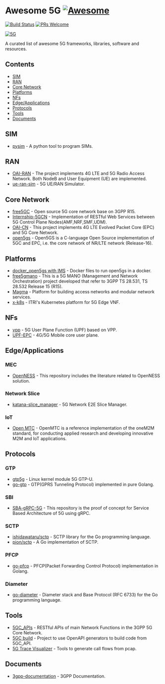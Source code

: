 # Awesome 5G [![Awesome](https://raw.githubusercontent.com/sindresorhus/awesome/main/media/badge.svg)](https://github.com/sindresorhus/awesome)

[![Build Status](https://travis-ci.org/calee0219/awesome-5g.svg?branch=master)](https://travis-ci.org/calee0219/awesome-5g)
[![PRs Welcome](https://img.shields.io/badge/PRs-welcome-brightgreen.svg)](https://github.com/calee0219/awesome-5g/pulls)

[![5G](https://www.3gpp.org/images/5G-logo_250px.jpg)](https://www.3gpp.org/)

A curated list of awesome 5G frameworks, libraries, software and resources.

## Contents

<!--ts-->
* [SIM](#sim)
* [RAN](#ran)
* [Core Network](#core-network)
* [Platforms](#platforms)
* [NFs](#nfs)
* [Edge/Applications](#edgeapplications)
* [Protocols](#protocols)
* [Tools](#tools)
* [Documents](#documents)

<!-- Added by: calee, at: 2020年 7月17日 週五 13時39分28秒 CST -->

<!--te-->

## SIM

- [pysim](https://github.com/osmocom/pysim) - A python tool to program SIMs.

## RAN

- [OAI-RAN](https://gitlab.eurecom.fr/oai/openairinterface5g/) - The project implements 4G LTE and 5G Radio Access Network. Both NodeB and User Equipment (UE) are implemented.
- [ue-ran-sim](https://github.com/aligungr/ue-ran-sim) - 5G UE/RAN Simulator.

## Core Network

- [free5GC](https://github.com/free5gc/free5gc) - Open source 5G core network base on 3GPP R15.
- [Internship-5GCN](https://github.com/bubblecounter/Internship-5GCN) - Implementation of RESTful Web Services between 5G Control Plane Nodes(AMF,NRF,SMF,UDM).
- [OAI-CN](https://github.com/openairinterface) - This project implements 4G LTE Evolved Packet Core (EPC) and 5G Core Network.
- [open5gs](https://github.com/acetcom/open5gs) - Open5GS is a C-language Open Source implementation of 5GC and EPC, i.e. the core network of NR/LTE network (Release-16).

## Platforms

- [docker_open5gs with IMS](https://github.com/miaoski/docker_open5gs) - Docker files to run open5gs in a docker.
- [free5gmano](https://github.com/free5gmano/free5gmano) - This is a 5G MANO (Management and Network Orchestration) project developed that refer to 3GPP TS 28.531, TS 28.532 Release 15 (R15).
- [Magma](https://github.com/facebookincubator/magma) - Platform for building access networks and modular network services.
- [x-k8s](https://github.com/ITRI-ICL-Peregrine/x-k8s) - ITRI's Kubernetes platform for 5G Edge VNF.

## NFs

- [vpp](https://github.com/travelping/vpp) - 5G User Plane Function (UPF) based on VPP.
- [UPF-EPC](https://github.com/omec-project/upf-epc) - 4G/5G Mobile core user plane.

## Edge/Applications

### MEC

- [OpenNESS](https://github.com/open-ness/specs) - This repository includes the literature related to OpenNESS solution.

### Network Slice

- [katana-slice_manager](https://github.com/medianetlab/katana-slice_manager) - 5G Network E2E Slice Manager.

### IoT

- [Open MTC](https://github.com/openMTC/openMTC) - OpenMTC is a reference implementation of the oneM2M standard, for conducting applied research and developing innovative M2M and IoT applications.

## Protocols

### GTP

- [gtp5g](https://github.com/PrinzOwO/gtp5g) - Linux kernel module 5G GTP-U.
- [go-gtp](https://github.com/wmnsk/go-gtp) - GTP(GPRS Tunneling Protocol) implemented in pure Golang.

### SBI

- [SBA-gRPC-5G](https://github.com/iithnewslab/SBA-gRPC-5G) - This repository is the proof of concept for Service Based Architecture of 5G using gRPC.

### SCTP

- [ishidawataru/sctp](https://github.com/ishidawataru/sctp) - SCTP library for the Go programming language.
- [pion/sctp](https://github.com/pion/sctp) - A Go implementation of SCTP.

### PFCP

- [go-pfcp](https://github.com/wmnsk/go-pfcp) - PFCP(Packet Forwarding Control Protocol) implementation in Golang.

### Diameter

- [go-diameter](https://github.com/fiorix/go-diameter) - Diameter stack and Base Protocol (RFC 6733) for the Go programming language.

## Tools

- [5GC_APIs](https://github.com/jdegre/5GC_APIs) - RESTful APIs of main Network Functions in the 3GPP 5G Core Network.
- [5GC build](https://github.com/H21lab/5GC_build) - Project to use OpenAPI generators to build code from 5GC_API.
- [5G Trace Visualizer](https://github.com/telekom/5g-trace-visualizer) - Tools to generate call flows from pcap.

## Documents

- [3gpp-documentation](https://github.com/emanuelfreitas/3gpp-documentation) - 3GPP Documentation.

